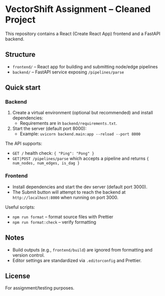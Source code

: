 # VectorShift Assignment – Cleaned Project

This repository contains a React (Create React App) frontend and a FastAPI backend.

## Structure

- `frontend/` – React app for building and submitting node/edge pipelines
- `backend/` – FastAPI service exposing `/pipelines/parse`

## Quick start

### Backend

1. Create a virtual environment (optional but recommended) and install dependencies:
   - Requirements are in `backend/requirements.txt`.
2. Start the server (default port 8000):
   - Example: `uvicorn backend.main:app --reload --port 8000`

The API supports:
- `GET /` health check: `{ "Ping": "Pong" }`
- `GET|POST /pipelines/parse` which accepts a pipeline and returns `{ num_nodes, num_edges, is_dag }`

### Frontend

- Install dependencies and start the dev server (default port 3000).
- The Submit button will attempt to reach the backend at `http://localhost:8000` when running on port 3000.

Useful scripts:
- `npm run format` – format source files with Prettier
- `npm run format:check` – verify formatting

## Notes

- Build outputs (e.g., `frontend/build`) are ignored from formatting and version control.
- Editor settings are standardized via `.editorconfig` and Prettier.

## License

For assignment/testing purposes.